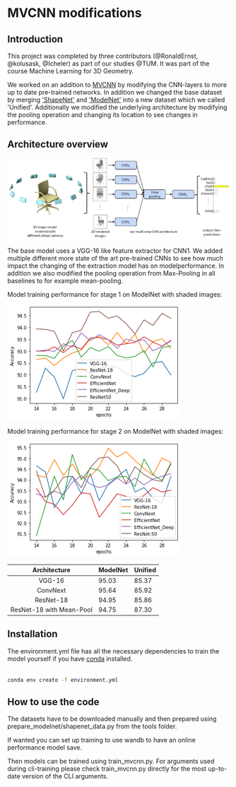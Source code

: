 # MVCNN modifications

## Introduction

This project was completed by three contributors (@RonaldErnst, @kolusask, @Icheler) as part of our studies @TUM. It was part of the course Machine Learning for 3D Geometry.

We worked on an addition to [MVCNN][1] by modifying the CNN-layers to more up to date pre-trained networks. In addition we changed the base dataset by merging ['ShapeNet'][2] and ['ModelNet'][3] into a new dataset which we called 'Unified'. Additionally we modified the underlying architecture by modifying the pooling operation and changing its location to see changes in performance.

## Architecture overview

![Architecture](imgs/architecture.png)

The base model uses a VGG-16 like feature extractor for CNN1. We added multiple different more state of the art pre-trained CNNs to see how much impact the changing of the extraction model has on modelperformance. In addition we also modified the pooling operation from Max-Pooling in all baselines to for example mean-pooling.

Model training performance for stage 1 on ModelNet with shaded images:

![Stage 1](imgs/stage1.png)

Model training performance for stage 2 on ModelNet with shaded images:

![Stage 2](imgs/stage2.png)

|  Architecture  | ModelNet      | Unified |
|:--------:|----------------|--------|
| VGG-16 | 95.03 | 85.37 |
| ConvNext | 95.64 | 85.92 |
| ResNet-18 | 94.95 | 85.86 |
| ResNet-18 with Mean-Pool | 94.75 | 87.30 |

## Installation

The environment.yml file has all the necessary dependencies to train the model yourself if you have [conda][4] installed.

``` bash

conda env create -f environment.yml

```

## How to use the code

The datasets have to be downloaded manually and then prepared using prepare_modelnet/shapenet_data.py from the tools folder.

If wanted you can set up training to use wandb to have an online performance model save.

Then models can be trained using train_mvcnn.py. For arguments used during cli-training please check train_mvcnn.py directly for the most up-to-date version of the CLI arguments.

[1]: https://doi.org/10.48550/arXiv.1505.00880
[2]: https://shapenet.org/
[3]: https://modelnet.cs.princeton.edu/
[4]: https://docs.conda.io/en/latest/